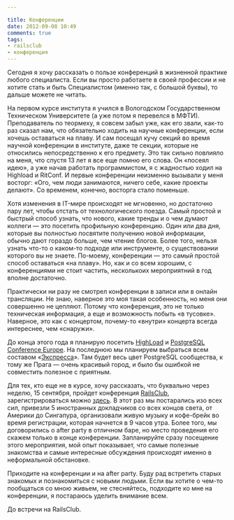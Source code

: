```yaml
---

title: Конференции
date: 2012-09-08 10:49
comments: true
tags: 
- railsclub
- конференция
---
```


Сегодня я хочу рассказать о пользе конференций в жизненной практике любого специалиста. Если вы просто работаете в своей
профессии и не хотите стать и быть Специалистом (именно так, с большой буквы), то дальше можете не читать.

<!-- more -->

На первом курсе института я учился в Вологодском Государственном Техническом Университете (а уже потом я перевелся в
МФТИ). Преподаватель по теормеху, я совсем забыл уже, как его звали, как-то раз сказал нам, что обязательно ходить на
научные конференции, если хочешь оставаться на плаву. И сам посещал кучу секций во время научной конференции в
институте, даже те секции, которые не относились непосредственно к его предмету. Это так сильно повлияло на меня, что
спустя 13 лет я все еще помню его слова. Он «посеял идею», а уже начав работать программистом, я с жадностью ходил на
Highload и RitConf. И первые конференции неизменно вызывали у меня восторг: «Ого, чем люди занимаются, ничего себе, какие
проекты делают». Со временем, конечно, восторга стало поменьше.

Хотя изменения в IT-мире происходят не мгновенно, но достаточно пару лет, чтобы отстать от технологического поезда.
Самый простой и быстрый способ узнать, что нового, какие тренды и о чем думают коллеги — это посетить профильную конференцию.
Один или два дня, которые вы полностью посвятите получению новой информации, обычно дают гораздо больше, чем чтение
блогов. Более того, нельзя узнать что-то о каком-то подходе или инструменте, о существовании которого вы не знаете.
По-моему, конференции — это самый простой способ оставаться «на плаву». Но, как и со всем хорошим, с конференциями не
стоит частить, несколькоих мероприятний в год вполне достаточно.

Практически ни разу не смотрел конференции в записи или в онлайн трансляции. Не знаю, наверное это моя такая
особенность, но меня они совершенно не цепляют. Потому что конференция, это не только техническая информация, а еще и
возможность побыть «в тусовке». Наверное, это как с концертом, почему-то «внутри» концерта всегда интереснее, чем
«снаружи».

До конца этого года я планирую посетить [HighLoad](http://www.highload.ru/) и [PostgreSQL Conference
Europe](http://2012.pgconf.eu/).  На последнюю мы планируем выбраться всем составом «[Экспресса](http://express42.com)».
Там будет весь цвет PostgreSQL сообщества, к тому же Прага — очень красивый город, и было бы ошибкой не совместить
полезное с приятным.

Для тех, кто еще не в курсе, хочу рассказать, что буквально через неделю, 15 сентября, пройдет конференция [RailsClub](http://railsclub.ru/), 
зарегистрироваться можно [здесь](http://railsclub.timepad.ru/event/29192). В этот раз мы постарались изо всех сил,
привезли 5 иностранных докладчиков со всех концов света, от Америки до Сингапура, организовали живую музыку и кофе-брейк
во время регистрации, которая начнется в 9 часов утра. Более того, мы договорились о after party в отличном баре, но место проведения
его скажем только в конце конференции. Запланируйте сразу посещение этого мероприятия, мой опыт показывает, что самые
полезные знакомства и самые интересные обсуждения происходят именно в неформальной обстановке.

Приходите на конференции и на after party. Буду рад встретить старых знакомых и познакомиться с новыми
людьми. Если вы хотите о чем-то пообщаться со мною живьем, не стесняйтесь, подходите ко мне на конференции, я постараюсь
уделить внимание всем.

До встречи на RailsClub.
